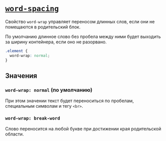 # [`word-spacing`](../index.md)

Свойство `word-wrap` управляет переносом длинных слов, если они не помещаются в родительский блок.

По умолчанию длинное слово без пробела между ними будет выходить за ширину контейнера, если оно не разорвано.

```css
.element {
  word-wrap: normal;
}
```

## Значения

### `word-wrap: normal` (по умолчанию)

При этом значении текст будет переноситься по пробелам, специальным символам и тегу `<br>`.

### `word-wrap: break-word`

Cлово переносится на любой букве при достижении края родительской области.
